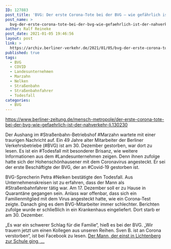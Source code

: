 ```yaml
---
ID: 127883
post_title: 'BVG: Der erste Corona-Tote bei der BVG – wie gefährlich ist der Nahverkehr? Seit März 2020 haben sich fast 250 Beschäftigte des Unternehmens infiziert., aus Berliner Zeitung'
post_name: >
  bvg-der-erste-corona-tote-bei-der-bvg-wie-gefaehrlich-ist-der-nahverkehr-seit-maerz-2020-haben-sich-fast-250-beschaeftigte-des-unternehmens-infiziert-aus-berliner-zeitung
author: Ralf Reineke
post_date: 2021-01-05 19:46:56
layout: post
link: >
  https://archiv.berliner-verkehr.de/2021/01/05/bvg-der-erste-corona-tote-bei-der-bvg-wie-gefaehrlich-ist-der-nahverkehr-seit-maerz-2020-haben-sich-fast-250-beschaeftigte-des-unternehmens-infiziert-aus-berliner-zeitung/
published: true
tags:
  - BVG
  - COVID
  - Landesunternehmen
  - Marzahn
  - Nelken
  - Straßenbahn
  - Straßenbahnfahrer
  - Todesfall
categories:
  - BVG
---
```

https://www.berliner-zeitung.de/mensch-metropole/der-erste-corona-tote-bei-der-bvg-wie-gefaehrlich-ist-der-nahverkehr-li.130230

Der Aushang im #Straßenbahn-Betriebshof #Marzahn wartete mit einer traurigen Nachricht auf. Ein 49 Jahre alter Mitarbeiter der Berliner Verkehrsbetriebe (#BVG) ist am 30. Dezember gestorben, war dort zu lesen. Es ist ein #Todesfall mit besonderer Brisanz, wie weitere Informationen aus dem #Landesunternehmen zeigen. Denn ihnen zufolge hatte sich der Hohenschönhausener mit dem Coronavirus angesteckt. Er sei der erste Beschäftigte der BVG, der an #Covid-19 gestorben ist.

BVG-Sprecherin Petra #Nelken bestätigte den Todesfall. Aus Unternehmenskreisen ist zu erfahren, dass der Mann als #Straßenbahnfahrer tätig war. Am 17. Dezember soll er zu Hause in Quarantäne gegangen sein. Anlass war offenbar, dass sich ein Familienmitglied mit dem Virus angesteckt hatte, wie ein Corona-Test zeigte. Danach ging es dem BVG-Mitarbeiter immer schlechter. Berichten zufolge wurde er schließlich in ein Krankenhaus eingeliefert. Dort starb er am 30. Dezember.

„Es war ein schwerer Schlag für die Familie“, hieß es bei der BVG. „Wir trauern jetzt um einen Kollegen aus unseren Reihen. Sven B. ist an Corona verstorben“, ist bei Facebook zu lesen. <a href="https://www.berliner-zeitung.de/mensch-metropole/der-erste-corona-tote-bei-der-bvg-wie-gefaehrlich-ist-der-nahverkehr-li.130230">Der Mann, der einst in Lichtenberg zur Schule ging, ...</a>
